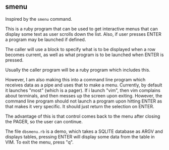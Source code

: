 ## smenu

Inspired by the `smenu` command.

This is a ruby program that can be used to get interactive menus that can display
some text as user scrolls down the list.
Also, if user presses ENTER a program may be launched if defined.

The caller will use a block to specify what is to be displayed when a row becomes current, as well as what program is to be launched when ENTER is pressed.

Usually the caller program will be a ruby program which includes this.

However, I am also making this into a command line program which receives data as a pipe and uses that to make a menu. Currently, by default it launches "most" (which is a pager).
If i launch "vim", then vim complains about terminals, and then messes up the screen upon exiting. However, the command line program should not launch a program upon hitting ENTER as that makes it very specific. It should just return the selection on ENTER.

The advantage of this is that control comes back to the menu after closing the PAGER, so the user can continue.

The file `dbsmenu.rb` is a demo, which takes a SQLITE database as ARGV and displays tables, pressing ENTER will display some data from the table in VIM. To exit the menu, press "q".
